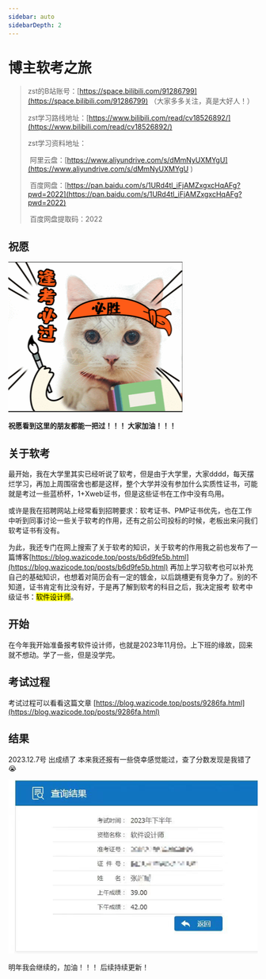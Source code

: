 ```yaml
---
sidebar: auto
sidebarDepth: 2
---
```

# 博主软考之旅

>  zst的B站账号：[https://space.bilibili.com/91286799](https://space.bilibili.com/91286799) （大家多多关注，真是大好人！）
>
>  zst学习路线地址：[https://www.bilibili.com/read/cv18526892/](https://www.bilibili.com/read/cv18526892/)
>
>  zst学习资料地址：
>
>  ​	阿里云盘：[https://www.aliyundrive.com/s/dMmNyUXMYgU](https://www.aliyundrive.com/s/dMmNyUXMYgU ) 
>
>  ​	百度网盘：[https://pan.baidu.com/s/1URd4tl_iFjAMZxgxcHqAFg?pwd=2022](https://pan.baidu.com/s/1URd4tl_iFjAMZxgxcHqAFg?pwd=2022)
>
>  ​	百度网盘提取码：2022

## 祝愿

![image-20231208224127703](README.assets/image-20231208224127703.png)

**祝愿看到这里的朋友都能一把过！！！ 大家加油！！！**

## 关于软考

最开始，我在大学里其实已经听说了软考，但是由于大学里，大家dddd，每天摆烂学习，再加上周围宿舍也都是这样，整个大学并没有参加什么实质性证书，可能就是考过一些蓝桥杯，1+Xweb证书，但是这些证书在工作中没有鸟用。

或许是我在招聘网站上经常看到招聘要求：软考证书、PMP证书优先，也在工作中听到同事讨论一些关于软考的作用，还有之前公司投标的时候，老板出来问我们软考证书有没有。

为此，我还专门在网上搜索了关于软考的知识，关于软考的作用我之前也发布了一篇博客[https://blog.wazicode.top/posts/b6d9fe5b.html](https://blog.wazicode.top/posts/b6d9fe5b.html) 再加上学习软考也可以补充自己的基础知识，也想着对简历会有一定的镀金，以后跳槽更有竞争力了。别的不知道，证书肯定有比没有好，于是再了解到软考的科目之后，我决定报考 软考中级证书：<mark>软件设计师</mark>。

## 开始

在今年我开始准备报考软件设计师，也就是2023年11月份。上下班的缘故，回来就不想动。学了一些，但是没学完。

## 考试过程

考试过程可以看看这篇文章  [https://blog.wazicode.top/posts/9286fa.html](https://blog.wazicode.top/posts/9286fa.html)

## 结果

2023.12.7号 出成绩了 本来我还报有一些侥幸感觉能过，查了分数发现是我错了 :sob:

![image-20231208223431853](README.assets/image-20231208223431853.png)

明年我会继续的，加油！！！ 后续持续更新！